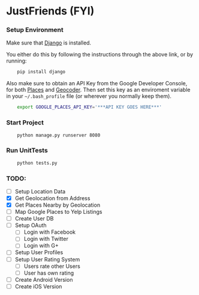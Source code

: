 # JustFriends (FYI)

### Setup Environment
Make sure that [Django](https://github.com/django/django) is installed.

You either do this by following the instructions through the above link, or by running:
```bash
    pip install django
```
Also make sure to obtain an API Key from the Google Developer Console, for both [Places](https://developers.google.com/places/web-service/) and [Geocoder](https://developers.google.com/maps/documentation/geocoding/get-api-key).
Then set this key as an enviroment variable in your `~/.bash_profile` file (or wherever you normally keep them).

```bash
    export GOOGLE_PLACES_API_KEY='***API KEY GOES HERE***'
```


### Start Project
```bash
    python manage.py runserver 8080
```

### Run UnitTests
```bash
    python tests.py
```
    
### TODO:
- [ ] Setup Location Data
 - [x] Get Geolocation from Address
 - [x] Get Places Nearby by Geolocation
 - [ ] Map Google Places to Yelp Listings
- [ ] Create User DB
 - [ ] Setup OAuth
   - [ ] Login with Facebook
    - [ ] Login with Twitter
    - [ ] Login with G+
 - [ ] Setup User Profiles
 - [ ] Setup User Rating System
   - [ ] Users rate other Users
    - [ ] User has own rating
- [ ] Create Android Version
- [ ] Create iOS Version